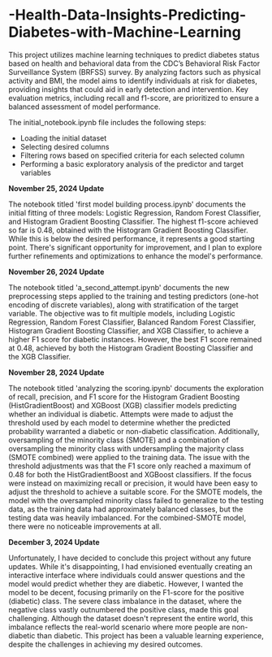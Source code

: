 # -Health-Data-Insights-Predicting-Diabetes-with-Machine-Learning

This project utilizes machine learning techniques to predict diabetes status based on health and behavioral data from the CDC’s Behavioral Risk Factor Surveillance System (BRFSS) survey. By analyzing factors such as physical activity and BMI, the model aims to identify individuals at risk for diabetes, providing insights that could aid in early detection and intervention. Key evaluation metrics, including recall and f1-score, are prioritized to ensure a balanced assessment of model performance.

The initial_notebook.ipynb file includes the following steps:
* Loading the initial dataset
* Selecting desired columns
* Filtering rows based on specified criteria for each selected column
* Performing a basic exploratory analysis of the predictor and target variables


**November 25, 2024 Update**

The notebook titled 'first model building process.ipynb' documents the initial fitting of three models: Logistic Regression, Random Forest Classifier, and Histogram Gradient Boosting Classifier. The highest f1-score achieved so far is 0.48, obtained with the Histogram Gradient Boosting Classifier. While this is below the desired performance, it represents a good starting point. There's significant opportunity for improvement, and I plan to explore further refinements and optimizations to enhance the model's performance.


**November 26, 2024 Update**

The notebook titled 'a_second_attempt.ipynb' documents the new preprocessing steps applied to the training and testing predictors (one-hot encoding of discrete variables), along with stratification of the target variable. The objective was to fit multiple models, including Logistic Regression, Random Forest Classifier, Balanced Random Forest Classifier, Histogram Gradient Boosting Classifier, and XGB Classifier, to achieve a higher F1 score for diabetic instances. However, the best F1 score remained at 0.48, achieved by both the Histogram Gradient Boosting Classifier and the XGB Classifier.


**November 28, 2024 Update**

The notebook titled 'analyzing the scoring.ipynb' documents the exploration of recall, precision, and F1 score for the Histogram Gradient Boosting (HistGradientBoost) and XGBoost (XGB) classifier models predicting whether an individual is diabetic. Attempts were made to adjust the threshold used by each model to determine whether the predicted probability warranted a diabetic or non-diabetic classification. Additionally, oversampling of the minority class (SMOTE) and a combination of oversampling the minority class with undersampling the majority class (SMOTE combined) were applied to the training data. The issue with the threshold adjustments was that the F1 score only reached a maximum of 0.48 for both the HistGradientBoost and XGBoost classifiers. If the focus were instead on maximizing recall or precision, it would have been easy to adjust the threshold to achieve a suitable score. For the SMOTE models, the model with the oversampled minority class failed to generalize to the testing data, as the training data had approximately balanced classes, but the testing data was heavily imbalanced. For the combined-SMOTE model, there were no noticeable improvements at all.


**December 3, 2024 Update**

Unfortunately, I have decided to conclude this project without any future updates. While it's disappointing, I had envisioned eventually creating an interactive interface where individuals could answer questions and the model would predict whether they are diabetic. However, I wanted the model to be decent, focusing primarily on the F1-score for the positive (diabetic) class. The severe class imbalance in the dataset, where the negative class vastly outnumbered the positive class, made this goal challenging. Although the dataset doesn't represent the entire world, this imbalance reflects the real-world scenario where more people are non-diabetic than diabetic. This project has been a valuable learning experience, despite the challenges in achieving my desired outcomes.
